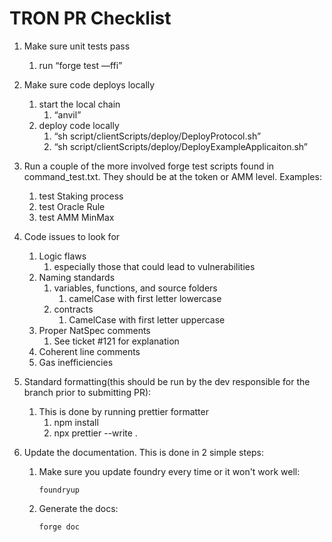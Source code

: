 # TRON PR Checklist

1. Make sure unit tests pass
   1. run “forge test —ffi”
2. Make sure code deploys locally
   1. start the local chain
      1. “anvil”
   2. deploy code locally
      1. “sh script/clientScripts/deploy/DeployProtocol.sh”
      2. “sh script/clientScripts/deploy/DeployExampleApplicaiton.sh”
3. Run a couple of the more involved forge test scripts found in command_test.txt. They should be at the token or AMM level. Examples:
   1. test Staking process
   2. test Oracle Rule
   3. test AMM MinMax
4. Code issues to look for
   1. Logic flaws
      1. especially those that could lead to vulnerabilities
   2. Naming standards
      1. variables, functions, and source folders
         1. camelCase with first letter lowercase
      2. contracts
         1. CamelCase with first letter uppercase
   3. Proper NatSpec comments
      1. See ticket #121 for explanation
   4. Coherent line comments
   5. Gas inefficiencies
5. Standard formatting(this should be run by the dev responsible for the branch prior to submitting PR):
   1. This is done by running prettier formatter
      1. npm install
      2. npx prettier --write .
6. Update the documentation. This is done in 2 simple steps:

   1. Make sure you update foundry every time or it won't work well:

      `foundryup`

   2. Generate the docs:

      `forge doc`
